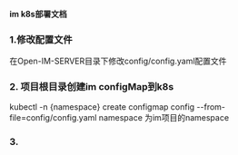 #### im k8s部署文档
### 1.修改配置文件
在Open-IM-SERVER目录下修改config/config.yaml配置文件

### 2. 项目根目录创建im configMap到k8s
kubectl -n {namespace} create configmap config --from-file=config/config.yaml
namespace 为im项目的namespace

### 3. 

